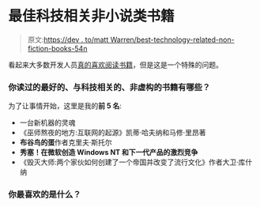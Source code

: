 # 最佳科技相关非小说类书籍

> 原文:[https://dev . to/matt Warren/best-technology-related-non-fiction-books-54n](https://dev.to/mattwarren/best-technology-related-non-fiction-books-54n)

看起来大多数开发人员[真的喜欢阅读书籍](https://dev.to/ben/books-appear-to-still-be-popular-in-software-development-d85)，但是这是一个特殊的问题。

### 你读过的最好的、与科技相关的、非虚构的书籍有哪些？

为了让事情开始，这里是我的**前 5 名**:

*   一台新机器的灵魂
*   《巫师熬夜的地方:互联网的起源》凯蒂·哈夫纳和马修·里昂著
*   **布谷鸟的蛋**作者克里夫·斯托尔
*   **秀塞！在微软创造 Windows NT 和下一代产品的激烈竞争**
*   《毁灭大师:两个家伙如何创建了一个帝国并改变了流行文化》作者大卫·库什纳

### 你最喜欢的是什么？